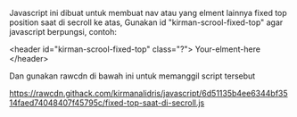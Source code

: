 Javascript ini dibuat untuk membuat nav atau yang elment lainnya fixed top position saat di secroll ke atas,
Gunakan id "kirman-scrool-fixed-top" agar javascript berpungsi, contoh:

&lt;header id=&quot;kirman-scrool-fixed-top&quot; class=&quot;?&quot;&gt;
Your-elment-here
&lt;/header&gt;

Dan gunakan rawcdn di bawah ini untuk memanggil script tersebut

https://rawcdn.githack.com/kirmanalidris/javascript/6d51135b4ee6344bf3514faed74048407f45795c/fixed-top-saat-di-secroll.js
